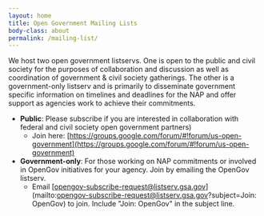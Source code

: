 ```yaml
---
layout: home
title: Open Government Mailing Lists
body-class: about
permalink: /mailing-list/
---
```


We host two open government listservs. One is open to the public and civil society for the purposes of collaboration and discussion as well as coordination of government & civil society gatherings. The other is a government-only listserv and is primarily to disseminate government specific information on timelines and deadlines for the NAP and offer support as agencies work to achieve their commitments.

* **Public**: Please subscribe if you are interested in collaboration with federal and civil society open government partners)
	* Join here: [https://groups.google.com/forum/#!forum/us-open-government](https://groups.google.com/forum/#!forum/us-open-government)
* **Government-only**: For those working on NAP commitments or involved in OpenGov initiatives for your agency. Join by emailing the OpenGov listserv.
	* Email [opengov-subscribe-request@listserv.gsa.gov](mailto:opengov-subscribe-request@listserv.gsa.gov?subject=Join: OpenGov) to join. Include "Join: OpenGov" in the subject line.